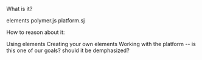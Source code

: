 What is it?

elements
polymer.js
platform.sj


How to reason about it:

Using elements
Creating your own elements
Working with the platform -- is this one of our goals? should it be demphasized?
